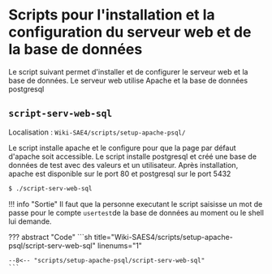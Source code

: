 # Scripts pour l'installation et la configuration du serveur web et de la base de données

Le script suivant permet d'installer et de configurer le serveur web et la base de données.
Le serveur web utilise Apache et la base de données postgresql

## `script-serv-web-sql`

Localisation : `Wiki-SAE4/scripts/setup-apache-psql/`

Le script installe apache et le configure pour que la page par défaut d'apache soit accessible.
Le script installe postgresql et créé une base de données de test avec des valeurs et un utilisateur.
Après installation, apache est disponible sur le port 80 et postgresql sur le port 5432

``` sh
$ ./script-serv-web-sql
```

!!! info "Sortie"
    Il faut que la personne executant le script saisisse un mot de passe pour le compte `usertest`de la base de données au moment ou le shell lui demande. 

??? abstract "Code"
    ```sh title="Wiki-SAES4/scripts/setup-apache-psql/script-serv-web-sql" linenums="1"
    
    --8<-- "scripts/setup-apache-psql/script-serv-web-sql"
    ```